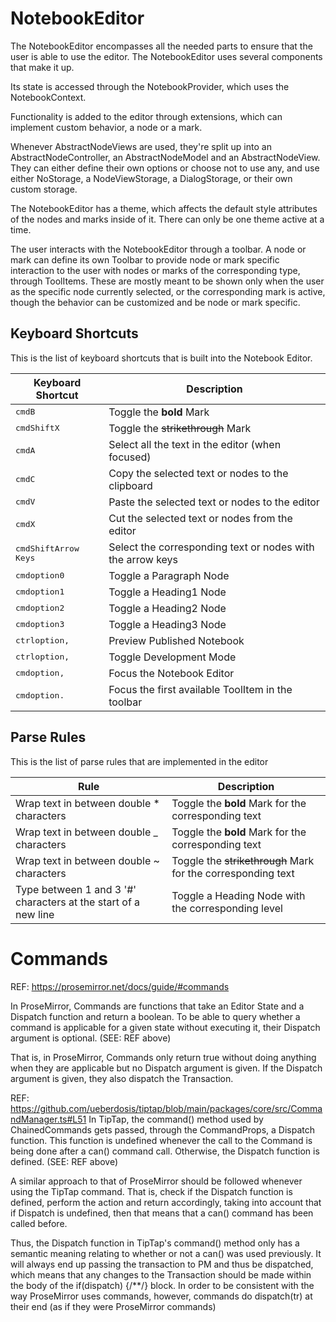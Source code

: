 # NotebookEditor

The NotebookEditor encompasses all the needed parts to ensure that the user is
able to use the editor. The NotebookEditor uses several components that make it up.

Its state is accessed through the NotebookProvider, which uses the NotebookContext.

Functionality is added to the editor through extensions, which can implement custom
behavior, a node or a mark.

Whenever AbstractNodeViews are used, they're split up into an AbstractNodeController,
an AbstractNodeModel and an AbstractNodeView. They can either define their own
options or choose not to use any, and use either NoStorage, a NodeViewStorage,
a DialogStorage, or their own custom storage.

The NotebookEditor has a theme, which affects the default style attributes of the
nodes and marks inside of it. There can only be one theme active at a time.

The user interacts with the NotebookEditor through a toolbar. A node or mark can
define its own Toolbar to provide node or mark specific interaction to the user
with nodes or marks of the corresponding type, through ToolItems.
These are mostly meant to be shown only when the user as the specific node
currently selected, or the corresponding mark is active, though the behavior can
be customized and be node or mark specific.

## Keyboard Shortcuts
This is the list of keyboard shortcuts that is built into the Notebook Editor.

| Keyboard Shortcut                                   | Description                                                    |
| --------------------------------------------------- | -------------------------------------------------------------- |
| <kbd>cmd</kbd><kbd>B</kbd>                          | Toggle the **bold** Mark                                       |
| <kbd>cmd</kbd><kbd>Shift</kbd><kbd>X</kbd>          | Toggle the ~~strikethrough~~ Mark                              |
| <kbd>cmd</kbd><kbd>A</kbd>                          | Select all the text in the editor (when focused)               |
| <kbd>cmd</kbd><kbd>C</kbd>                          | Copy the selected text or nodes to the clipboard               |
| <kbd>cmd</kbd><kbd>V</kbd>                          | Paste the selected text or nodes to the editor                 |
| <kbd>cmd</kbd><kbd>X</kbd>                          | Cut the selected text or nodes from the editor                 |
| <kbd>cmd</kbd><kbd>Shift</kbd><kbd>Arrow Keys</kbd> | Select the corresponding text or nodes with the arrow keys     |
| <kbd>cmd</kbd><kbd>option</kbd><kbd>0</kbd>         | Toggle a Paragraph Node                                        |
| <kbd>cmd</kbd><kbd>option</kbd><kbd>1</kbd>         | Toggle a Heading1 Node                                         |
| <kbd>cmd</kbd><kbd>option</kbd><kbd>2</kbd>         | Toggle a Heading2 Node                                         |
| <kbd>cmd</kbd><kbd>option</kbd><kbd>3</kbd>         | Toggle a Heading3 Node                                         |
| <kbd>ctrl</kbd><kbd>option</kbd><kbd>,</kbd>        | Preview Published Notebook                                     |
| <kbd>ctrl</kbd><kbd>option</kbd><kbd>,</kbd>        | Toggle Development Mode                                        |
| <kbd>cmd</kbd><kbd>option</kbd><kbd>,</kbd>         | Focus the Notebook Editor                                      |
| <kbd>cmd</kbd><kbd>option</kbd><kbd>.</kbd>         | Focus the first available ToolItem in the toolbar              |

## Parse Rules
This is the list of parse rules that are implemented in the editor

| Rule                                                             | Description                                                    |
| ---------------------------------------------------------------- | -------------------------------------------------------------- |
| Wrap text in between double * characters                         | Toggle the **bold** Mark for the corresponding text            |
| Wrap text in between double _ characters                         | Toggle the **bold** Mark for the corresponding text            |
| Wrap text in between double ~ characters                         | Toggle the ~~strikethrough~~ Mark for the corresponding text   |
| Type between 1 and 3 '#' characters at the start of a new line   | Toggle a Heading Node with the corresponding level             |

# Commands
REF: https://prosemirror.net/docs/guide/#commands

In ProseMirror, Commands are functions that take an Editor State and a Dispatch
function and return a boolean. To be able to query whether a command is applicable
for a given state without executing it, their Dispatch argument is optional.
(SEE: REF above)

That is, in ProseMirror, Commands only return true without doing anything
when they are applicable but no Dispatch argument is given. If the Dispatch
argument is given, they also dispatch the Transaction.

REF: https://github.com/ueberdosis/tiptap/blob/main/packages/core/src/CommandManager.ts#L51
In TipTap, the command() method used by ChainedCommands gets passed, through the
CommandProps, a Dispatch function. This function is undefined whenever the call
to the Command is being done after a can() command call. Otherwise, the Dispatch
function is defined.
(SEE: REF above)

A similar approach to that of ProseMirror should be followed whenever using the
TipTap command. That is, check if the Dispatch function is defined,
perform the action and return accordingly, taking into account that if Dispatch
is undefined, then that means that a can() command has been called before.

Thus, the Dispatch function in TipTap's command() method only has a
semantic meaning relating to whether or not a can() was used previously.
It will always end up passing the transaction to PM and thus be dispatched, which
means that any changes to the Transaction should be made within the body of the
if(dispatch) {/**/} block. In order to be consistent with the way ProseMirror uses
commands, however, commands do dispatch(tr) at their end (as if they were
ProseMirror commands)
